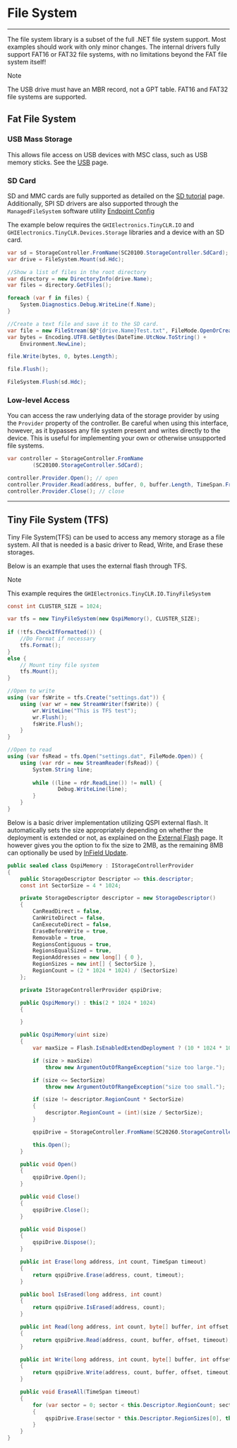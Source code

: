 # File System
---
The file system library is a subset of the full .NET file system support. Most examples should work with only minor changes. The internal drivers fully support FAT16 or FAT32 file systems, with no limitations beyond the FAT file system itself!

> [!Note]
> The USB drive must have an MBR record, not a GPT table.
> FAT16 and FAT32 file systems are supported.

## Fat File System

### USB Mass Storage
This allows file access on USB devices with MSC class, such as USB memory sticks. See the [USB](usb.md) page.

### SD Card
SD and MMC cards are fully supported as detailed on the [SD tutorial](sd-cards.md) page. Additionally, SPI SD drivers are also supported through the `ManagedFileSystem` software utility [Endpoint Config](../configuration.md) 

The example below requires the `GHIElectronics.TinyCLR.IO` and `GHIElectronics.TinyCLR.Devices.Storage` libraries and a device with an SD card.

```cs
var sd = StorageController.FromName(SC20100.StorageController.SdCard);
var drive = FileSystem.Mount(sd.Hdc);

//Show a list of files in the root directory
var directory = new DirectoryInfo(drive.Name);
var files = directory.GetFiles();

foreach (var f in files) {
    System.Diagnostics.Debug.WriteLine(f.Name);
}

//Create a text file and save it to the SD card.
var file = new FileStream($@"{drive.Name}Test.txt", FileMode.OpenOrCreate);
var bytes = Encoding.UTF8.GetBytes(DateTime.UtcNow.ToString() +
    Environment.NewLine);

file.Write(bytes, 0, bytes.Length);

file.Flush();

FileSystem.Flush(sd.Hdc);

```





### Low-level Access
You can access the raw underlying data of the storage provider by using the `Provider` property of the controller. Be careful when using this interface, however, as it bypasses any file system present and writes directly to the device. This is useful for implementing your own or otherwise unsupported file systems.

```cs
var controller = StorageController.FromName
        (SC20100.StorageController.SdCard);

controller.Provider.Open(); // open
controller.Provider.Read(address, buffer, 0, buffer.Length, TimeSpan.FromSeconds(5));
controller.Provider.Close(); // close

```

---

## Tiny File System (TFS)

Tiny File System(TFS) can be used to access any memory storage as a file system. All that is needed is a basic driver to Read, Write, and Erase these storages. 

Below is an example that uses the external flash through TFS.

> [!Note]
> This example requires the `GHIElectronics.TinyCLR.IO.TinyFileSystem`

```cs
const int CLUSTER_SIZE = 1024;

var tfs = new TinyFileSystem(new QspiMemory(), CLUSTER_SIZE);
            
if (!tfs.CheckIfFormatted()) {
    //Do Format if necessary 
    tfs.Format();
}
else {
    // Mount tiny file system
    tfs.Mount();
}

//Open to write
using (var fsWrite = tfs.Create("settings.dat")) {
    using (var wr = new StreamWriter(fsWrite)) {
        wr.WriteLine("This is TFS test");
        wr.Flush();
        fsWrite.Flush();
    }
}

//Open to read
using (var fsRead = tfs.Open("settings.dat", FileMode.Open)) {
    using (var rdr = new StreamReader(fsRead)) {
        System.String line;
        
        while ((line = rdr.ReadLine()) != null) {
                Debug.WriteLine(line);
        }
    }
}
```
Below is a basic driver implementation utilizing QSPI external flash. It automatically sets the size appropriately depending on whether the deployment is extended or not, as explained on the [External Flash](external-memory.md) page. It however gives you the option to fix the size to 2MB, as the remaining 8MB can optionally be used by [InField Update](in-field-update.md).

```cs
public sealed class QspiMemory : IStorageControllerProvider
{
    public StorageDescriptor Descriptor => this.descriptor;
    const int SectorSize = 4 * 1024;

    private StorageDescriptor descriptor = new StorageDescriptor()
    {
        CanReadDirect = false,
        CanWriteDirect = false,
        CanExecuteDirect = false,
        EraseBeforeWrite = true,
        Removable = true,
        RegionsContiguous = true,
        RegionsEqualSized = true,
        RegionAddresses = new long[] { 0 },
        RegionSizes = new int[] { SectorSize },
        RegionCount = (2 * 1024 * 1024) / (SectorSize)
    };

    private IStorageControllerProvider qspiDrive;

    public QspiMemory() : this(2 * 1024 * 1024)
    {

    }

    public QspiMemory(uint size)
    {
        var maxSize = Flash.IsEnabledExtendDeployment ? (10 * 1024 * 1024) : (16 * 1024 * 1024);

        if (size > maxSize)
            throw new ArgumentOutOfRangeException("size too large.");

        if (size <= SectorSize)
            throw new ArgumentOutOfRangeException("size too small.");

        if (size != descriptor.RegionCount * SectorSize)
        {
            descriptor.RegionCount = (int)(size / SectorSize);
        }

        qspiDrive = StorageController.FromName(SC20260.StorageController.QuadSpi).Provider;

        this.Open();
    }

    public void Open()
    {
        qspiDrive.Open();
    }

    public void Close()
    {
        qspiDrive.Close();
    }

    public void Dispose()
    {
        qspiDrive.Dispose();
    }

    public int Erase(long address, int count, TimeSpan timeout)
    {
        return qspiDrive.Erase(address, count, timeout);
    }

    public bool IsErased(long address, int count)
    {
        return qspiDrive.IsErased(address, count);
    }

    public int Read(long address, int count, byte[] buffer, int offset, TimeSpan timeout)
    {
        return qspiDrive.Read(address, count, buffer, offset, timeout);
    }

    public int Write(long address, int count, byte[] buffer, int offset, TimeSpan timeout)
    {
        return qspiDrive.Write(address, count, buffer, offset, timeout);
    }

    public void EraseAll(TimeSpan timeout)
    {
        for (var sector = 0; sector < this.Descriptor.RegionCount; sector++)
        {
            qspiDrive.Erase(sector * this.Descriptor.RegionSizes[0], this.Descriptor.RegionSizes[0], timeout);
        }
    }
}
```

 
